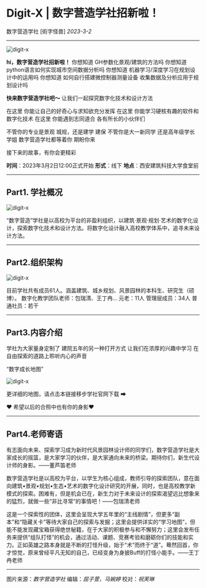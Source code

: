 # Digit-X | 数字营造学社招新啦！

数字营造学社  [術字怪兽]  *2023-3-2*

---------------------------------------------------------

<img src="./imgs_/202303_202403/image.png" height="auto" width="auto"  title="digit-x" />

**hi，数字营造学社招新啦！**
你想知道
GH参数化景观/建筑的方法吗
你想知道
python语⾔如何实现城市空间数据分析吗
你想知道
机器学习/深度学习在规划设计中的运用吗
你想知道
如何⾃⾏搭建微控制器测量设备  收集数据及分析应⽤于规划设计吗

**快来数字营造学社吧～**
让我们一起探究数字化技术和设计方法

在这里 你能让自己的好奇心与求知欲充分发挥
在这里 你能学习硬核有趣的软件和数字化技术
在这里 你能遇到志同道合 各有所长的小伙伴们

不管你的专业是景观 城规，还是建学 建保
不管你是大一新同学  还是高年级学长学姐
数字营造学社都等着你 期盼你来

接下来的故事，有你会更精彩


**时间**：2023年3月2日12:00正式开始
**形式**：线下
**地点**：西安建筑科技大学食堂前

--------------------------------

## Part1. 学社概况

<img src="./imgs_/202303_202403/数字营造学社全家福.jpg" height="auto" width="auto"  title="digit-x" />

“数字营造”学社是以高校为平台的非盈利组织，以建筑·景观·规划·艺术的数字化设计，探索数字化技术和设计方法。将数字化设计融入高校教学体系中，追寻未来设计方法。

--------------------------------

## Part2.组织架构

<img src="./imgs_/202303_202403/1.png" height="auto" width="auto"  title="digit-x" />

目前学社共有成员61人。涵盖建筑、城乡规划、风景园林的本科生、研究生（硕博）。
数字化教学团队老师：包瑞清、王丁冉…
元老：11人
管理层成员：34人
普通社员：若干

----------------------------

## Part3.内容介绍

学社为大家量身定制了
建院五年的另一种打开方式
让我们在浓厚的兴趣中学习
在自由探索的道路上聆听内心的声音

“数字成长地图”

<img src="./imgs_/202303_202403/2.jpg" height="auto" width="auto"  title="digit-x" />


更详细的地图，请点击本链接移步学社官网下载 ➡

 ❤ 希望以后的合照中也有你的身影❤ 

----------------------------------

## Part4.老师寄语

有志面向未来、探索学习成为新时代风景园林设计师的同学们，数字营造学社是大家成长的摇篮，是大家学习的伙伴，是大家通向未来的桥梁。期待你们，新生代设计师的身影。——董芦笛老师

数字营造学社是以高校为平台，以学生为核心组成，教师引导的探索团队，意在面向建筑•景观•规划•生态•艺术的数字化设计研究的开展，同时，也是高校教学新模式的探索。困难有，但是机会已在，新生力对于未来设计的探索渴望远比想象来的猛烈，就做一些“非比寻常”的事情吧！——包瑞清老师

这是一个探索性的团体，这里会呈现大学五年里的“主线剧情”，但更多“副本”和“隐藏关卡”等待大家自己的探索与发掘；这里会提供详实的“学习地图”，但能不能发现藏宝箱获得绝世秘籍，在于大家的积极参与和不懈努力；这里会发布任务来提供“组队打怪”的机会，通过活动、课题、竞赛考验和磨砺你们的技能和实力。正如英雄之路本身就是不断的打怪升级，始于“术”而终于“道”。蓦然回首，你才惊觉，原来曾经平凡无知的自己，已经变身为身披Buff的打怪小能手。——王丁冉老师

----------------------------------


图片来源：*数字营造学社*
编辑：*屈子萱，马婉婷*
校对：*祝芙琳*